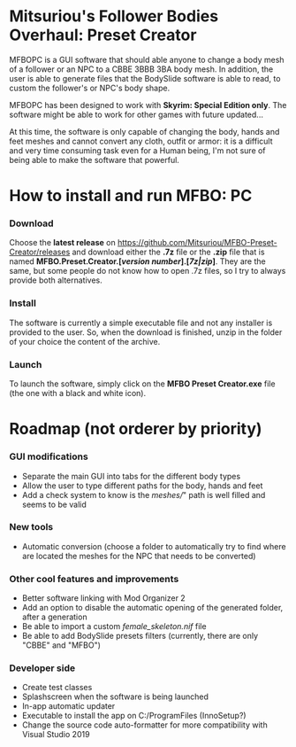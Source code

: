 # Mitsuriou's Follower Bodies Overhaul: Preset Creator
MFBOPC is a GUI software that should able anyone to change a body mesh of a follower or an NPC to a CBBE 3BBB 3BA body mesh.
In addition, the user is able to generate files that the BodySlide software is able to read, to custom the follower's or NPC's body shape.

MFBOPC has been designed to work with **Skyrim: Special Edition only**. The software might be able to work for other games with future updated...

At this time, the software is only capable of changing the body, hands and feet meshes and cannot convert any cloth, outfit or armor: it is a difficult and very time consuming task even for a Human being, I'm not sure of being able to make the software that powerful.

# How to install and run MFBO: PC
### Download
Choose the **latest release** on https://github.com/Mitsuriou/MFBO-Preset-Creator/releases and download either the **.7z** file or the **.zip** file that is named **MFBO.Preset.Creator.[*version number*].[*7z|zip*]**. They are the same, but some people do not know how to open .7z files, so I try to always provide both alternatives.

### Install
The software is currently a simple executable file and not any installer is provided to the user. So, when the download is finished, unzip in the folder of your choice the content of the archive.

### Launch
To launch the software, simply click on the **MFBO Preset Creator.exe** file (the one with a black and white icon).

# Roadmap (not orderer by priority)
### GUI modifications
- Separate the main GUI into tabs for the different body types
- Allow the user to type different paths for the body, hands and feet
- Add a check system to know is the *meshes/*" path is well filled and seems to be valid

### New tools
- Automatic conversion (choose a folder to automatically try to find where are located the meshes for the NPC that needs to be converted)

### Other cool features and improvements
- Better software linking with Mod Organizer 2
- Add an option to disable the automatic opening of the generated folder, after a generation
- Be able to import a custom *female_skeleton.nif* file
- Be able to add BodySlide presets filters (currently, there are only "CBBE" and "MFBO")

### Developer side
- Create test classes
- Splashscreen when the software is being launched
- In-app automatic updater
- Executable to install the app on C:/ProgramFiles (InnoSetup?)
- Change the source code auto-formatter for more compatibility with Visual Studio 2019